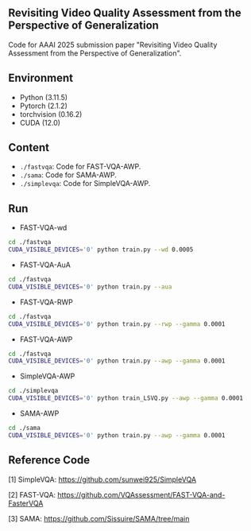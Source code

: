 ## Revisiting Video Quality Assessment from the Perspective of Generalization

Code for AAAI 2025 submission paper "Revisiting Video Quality Assessment from the Perspective of Generalization".

## Environment

- Python (3.11.5)
- Pytorch (2.1.2)
- torchvision (0.16.2)
- CUDA (12.0)

## Content

- ```./fastvqa```: Code for FAST-VQA-AWP.
- ```./sama```: Code for SAMA-AWP.
- ```./simplevqa```: Code for SimpleVQA-AWP.

## Run

- FAST-VQA-wd

```bash
cd ./fastvqa
CUDA_VISIBLE_DEVICES='0' python train.py --wd 0.0005
```

- FAST-VQA-AuA

```bash
cd ./fastvqa
CUDA_VISIBLE_DEVICES='0' python train.py --aua
```

- FAST-VQA-RWP

```bash
cd ./fastvqa
CUDA_VISIBLE_DEVICES='0' python train.py --rwp --gamma 0.0001
```

- FAST-VQA-AWP

```bash
cd ./fastvqa
CUDA_VISIBLE_DEVICES='0' python train.py --awp --gamma 0.0001
```

- SimpleVQA-AWP

```bash
cd ./simplevqa
CUDA_VISIBLE_DEVICES='0' python train_LSVQ.py --awp --gamma 0.0001
```

- SAMA-AWP

```bash
cd ./sama
CUDA_VISIBLE_DEVICES='0' python train.py --awp --gamma 0.0001
```

## Reference Code

[1] SimpleVQA: https://github.com/sunwei925/SimpleVQA

[2] FAST-VQA: https://github.com/VQAssessment/FAST-VQA-and-FasterVQA

[3] SAMA: https://github.com/Sissuire/SAMA/tree/main